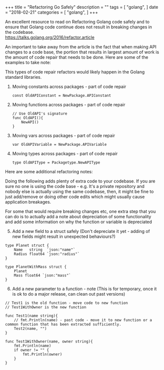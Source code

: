 +++
title = "Refactoring Go Safely"
description = ""
tags = [
    "golang",
]
date = "2018-02-21"
categories = [
    "golang",
]
+++

An excellent resource to read on Refactoring Golang code safely and to ensure that Golang code continue does not result in breaking changes in the codebase.  
https://talks.golang.org/2016/refactor.article  

An important to take away from the article is the fact that when making API changes to a code base, the portion that results in largest amount of work is the amount of code repair that needs to be done. Here are some of the examples to take note:

This types of code repair refactors would likely happen in the Golang standard libraries. 

1. Moving constants across packages - part of code repair  
   ```golang
   const OldAPIConstant = NewPackage.APIConstant
   ```
2. Moving functions across packages - part of code repair  
   ```golang
   // Use OldAPI's signature
   func OldAPI(){
       NewAPI()
   }
   ```
3. Moving vars across packages - part of code repair  
   ```golang
   var OldAPIVariable = NewPackage.APIVariable
   ```  
4. Moving types across packages - part of code repair  
   ```golang
   type OldAPIType = Packagetype.NewAPIType
   ```

Here are some additional refactoring notes:

Doing the following adds plenty of extra code to your codebase. If you are sure no one is using the code base - e.g. It's a private repository and nobody else is actually using the same codebase, then, it might be fine to just add/remove or doing other code edits which might usually cause application breakages.

For some that would require breaking changes etc, one extra step that you can do is to actually add a note about depreciation of some functionality and add some information on why the function or variable is depreciated 

5. Add a new field to a struct safely (Don't depreciate it yet - adding of new fields might result in unexpected behaviours?)

```golang
type Planet struct {
    Name   string  `json:"name"`
    Radius float64 `json:"radius"`
}

type PlanetWithMass struct {
    Planet
    Mass float64 `json:"mass"`
}
```

6. Add a new parameter to a function - note (This is for temporary, once it is ok to do a major release, can clean out past versions)

```golang
// Test1 is the old function - move code to new function
// Test1WithOwner is the new function

func Test1(name string){
    // fmt.Println(name) - past code - move it to new function or a common function that has been extracted sufficiently.
    Test2(name, "")
}

func Test1WithOwner(name, owner string){
    fmt.Println(name)
    if owner != "" {
        fmt.Println(owner)
    }
}
```